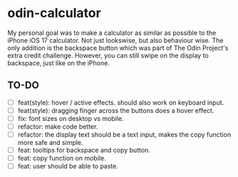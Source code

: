 # odin-calculator

My personal goal was to make a calculator as similar as possible to the iPhone iOS 17 calculator. Not just lookswise, but also behaviour wise. The only addition is the backspace button which was part of The Odin Project's extra credit challenge. However, you can still swipe on the display to backspace, just like on the iPhone.

## TO-DO

- [ ] feat(style): hover / active effects. should also work on keyboard input.
- [ ] feat(style): dragging finger across the buttons does a hover effect.
- [ ] fix: font sizes on desktop vs mobile.
- [ ] refactor: make code better.
- [ ] refactor: the display text should be a text input, makes the copy function more safe and simple.
- [ ] feat: tooltips for backspace and copy button.
- [ ] feat: copy function on mobile.
- [ ] feat: user should be able to paste.
